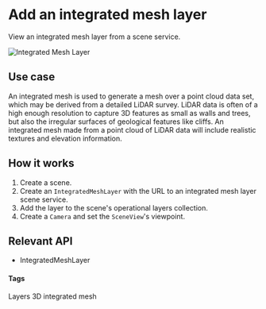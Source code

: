 # Add an integrated mesh layer

View an integrated mesh layer from a scene service.

![Integrated Mesh Layer](integrated-mesh-layer.png)

## Use case

An integrated mesh is used to generate a mesh over a point cloud data set, which may be derived from a detailed LiDAR survey. LiDAR data is often of a high enough resolution to capture 3D features as small as walls and trees, but also the irregular surfaces of geological features like cliffs. An integrated mesh made from a point cloud of LiDAR data will include realistic textures and elevation information.

## How it works

1. Create a scene.
2. Create an `IntegratedMeshLayer` with the URL to an integrated mesh layer 
scene service.
3. Add the layer to the scene's operational layers collection.
4. Create a `Camera` and set the `SceneView`'s viewpoint.

## Relevant API

* IntegratedMeshLayer

#### Tags

Layers
3D
integrated mesh
